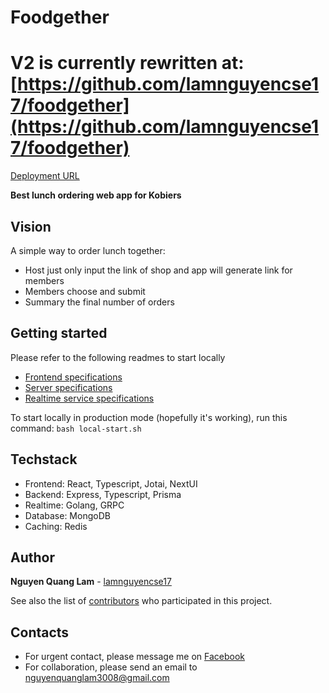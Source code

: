 # Foodgether
# V2 is currently rewritten at: [https://github.com/lamnguyencse17/foodgether](https://github.com/lamnguyencse17/foodgether)

[Deployment URL](https://lamprojects.me/foodgether)

**Best lunch ordering web app for Kobiers**

## Vision

A simple way to order lunch together:
- Host just only input the link of shop and app will generate link for members
- Members choose and submit
- Summary the final number of orders

## Getting started

Please refer to the following readmes to start locally
* [Frontend specifications](frontend)
* [Server specifications](server)
* [Realtime service specifications](realtime)

To start locally in production mode (hopefully it's working), run this command: `bash local-start.sh`

## Techstack
- Frontend: React, Typescript, Jotai, NextUI
- Backend: Express, Typescript, Prisma
- Realtime: Golang, GRPC
- Database: MongoDB
- Caching: Redis

## Author
**Nguyen Quang Lam** - [lamnguyencse17](https://github.com/lamnguyencse17)

See also the list of [contributors](https://github.com/Foodgether/foodgether/graphs/contributors) who participated in this project.


## Contacts
- For urgent contact, please message me on [Facebook](https://www.facebook.com/zodiac3011/)
- For collaboration, please send an email to [nguyenquanglam3008@gmail.com](mailto:nguyenquanglam3008@gmail.com)
